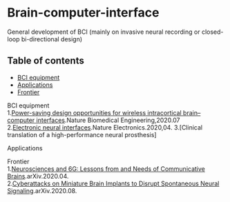 # Brain-computer-interface
General development of BCI (mainly on invasive neural recording or closed-loop bi-directional design)

## Table of contents
- [BCI equipment](#jump_1)
- [Applications](#jump_2)
- [Frontier](#jump_3)

<span id='jump_1'>BCI equipment</span><br>
1.[Power-saving design opportunities for wireless intracortical brain–computer interfaces](https://www.nature.com/articles/s41551-020-0595-9).Nature Biomedical Engineering,2020.07<br>
2.[Electronic neural interfaces](https://www.nature.com/articles/s41928-020-0390-3).Nature Electronics.2020,04.
3.[Clinical translation of a high-performance neural prosthesis]

<span id='jump_2'>Applications</span><br>

<span id='jump_3'>Frontier</span><br>
1.[Neurosciences and 6G: Lessons from and Needs of Communicative Brains](https://arxiv.org/abs/2004.01834).arXiv.2020.04.<br>
2.[Cyberattacks on Miniature Brain Implants to Disrupt Spontaneous Neural Signaling](https://arxiv.org/abs/2007.09466).arXiv.2020.08.<br>
